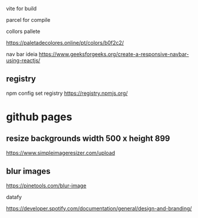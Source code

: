 vite for build

parcel for compile


collors pallete

https://paletadecolores.online/pt/colors/b0f2c2/


nav bar ideia
https://www.geeksforgeeks.org/create-a-responsive-navbar-using-reactjs/

## registry
npm config set registry https://registry.npmjs.org/

# github pages


## resize backgrounds width 500 x height 899
https://www.simpleimageresizer.com/upload

## blur images

https://pinetools.com/blur-image

datafy

https://developer.spotify.com/documentation/general/design-and-branding/


